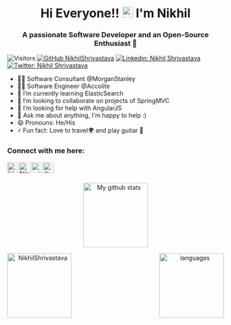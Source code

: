 <h1 align="center">Hi Everyone!! <img src="https://media.giphy.com/media/hvRJCLFzcasrR4ia7z/giphy.gif" width="25px"> I'm Nikhil</h1>
<h3 align="center">A passionate Software Developer and an Open-Source Enthusiast 👦</h3>

![Visitors](https://visitor-badge.glitch.me/badge?page_id=NikhilShrivastava&left_color=gray&right_color=blue)
[![GitHub NikhilShrivastava](https://img.shields.io/github/followers/NikhilShrivastava?label=follow&style=social)](https://github.com/NikhilShrivastava)
[![Linkedin: Nikhil Shrivastava](https://img.shields.io/badge/-Nikhil%20Shrivastava-blue?style=flat-square&logo=Linkedin&logoColor=white&link=https://www.linkedin.com/in/nikhilshrivastava175/)](https://www.linkedin.com/in/nikhilshrivastava175/)
[![Twitter: Nikhil Shrivastava](https://img.shields.io/twitter/follow/_nickyniks_?style=social)](https://twitter.com/_nickyniks_)


- 👨‍💻 Software Consultant @MorganStanley 
- 👨‍💻 Software Engineer @Accolite
- 🌱 I’m currently learning ElasticSearch
- 👯 I’m looking to collaborate on projects of SpringMVC
- 🤔 I’m looking for help with AngularJS
- 💬 Ask me about anything, I'm happy to help :)
- 😄 Pronouns: He/His
- ⚡ Fun fact: Love to travel🌍 and play guitar 🎸

### Connect with me here:  


<a href="https://www.linkedin.com/in/nikhilshrivastava175/">
    <img align="left" alt="Nikhil Shrivastava | Linkedin" width="24px" src="https://github.com/TheDudeThatCode/TheDudeThatCode/blob/master/Assets/Linkedin.svg" />
  </a>
   <a href="https://twitter.com/_nickyniks_?lang=en">
    <img align="left" alt="Nikhil Shrivastava | Twitter" width="26px" src="https://github.com/TheDudeThatCode/TheDudeThatCode/blob/master/Assets/Twitter.svg" />
</a> 

  <a href="https://www.instagram.com/_nikhilshrivastava_/">
    <img align="left" alt="_nikhilshrivastava_ | Instagram" width="24px" src="https://github.com/TheDudeThatCode/TheDudeThatCode/blob/master/Assets/Instagram.svg" />
  </a>

<a href="https://medium.com/@nikhilshrivastava175" target="blank"><img align="left" src="https://cdn.jsdelivr.net/npm/simple-icons@3.0.1/icons/medium.svg" alt="@nikhilshrivastava175" height="25" width="25" /></a>     

<br>
<br>


<p align="center">
<img src="https://github-readme-stats.vercel.app/api?username=NikhilShrivastava&show_icons=true&theme=tokyonight" alt="My github stats" height="150"/></p>

<p align="center">
<img align="left" height="150"  src="https://github-readme-streak-stats.herokuapp.com/?user=NikhilShrivastava&theme=tokyonight" alt="NikhilShrivastava"/> </p>

<p align="center">
<img align="right" height= "150" src="https://github-readme-stats.vercel.app/api/top-langs/?username=NikhilShrivastava&layout=compact&theme=tokyonight" alt="languages"/> 
</p>
